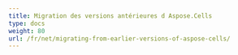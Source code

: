```yaml
---
title: Migration des versions antérieures d Aspose.Cells
type: docs
weight: 80
url: /fr/net/migrating-from-earlier-versions-of-aspose-cells/
---
```



